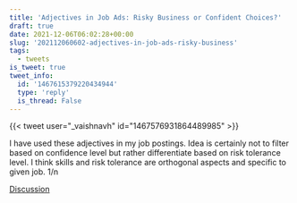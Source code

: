 ```yaml
---
title: 'Adjectives in Job Ads: Risky Business or Confident Choices?'
draft: true
date: 2021-12-06T06:02:28+00:00
slug: '202112060602-adjectives-in-job-ads-risky-business'
tags:
  - tweets
is_tweet: true
tweet_info:
  id: '1467615379220434944'
  type: 'reply'
  is_thread: False
---
```




{{< tweet user="_vaishnavh" id="1467576931864489985" >}}

I have used these adjectives in my job postings. Idea is certainly not to filter based on confidence level but rather differentiate based on risk tolerance level. I think skills and risk tolerance are orthogonal aspects and specific to given job. 1/n

[Discussion](https://x.com/sytelus/status/1467615379220434944)
